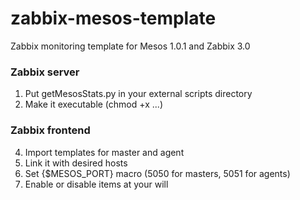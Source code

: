 # zabbix-mesos-template
Zabbix monitoring template for Mesos 1.0.1 and Zabbix 3.0

### Zabbix server
1. Put getMesosStats.py in your external scripts directory
2. Make it executable (chmod +x ...)

### Zabbix frontend
4. Import templates for master and agent
5. Link it with desired hosts
6. Set {$MESOS_PORT} macro (5050 for masters, 5051 for agents)
6. Enable or disable items at your will
